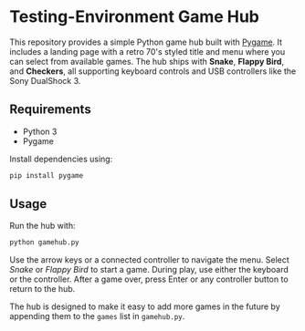 # Testing-Environment Game Hub

This repository provides a simple Python game hub built with [Pygame](https://www.pygame.org/). It includes a landing page with a retro 70's styled title and menu where you can select from available games. The hub ships with **Snake**, **Flappy Bird**, and **Checkers**, all supporting keyboard controls and USB controllers like the Sony DualShock 3.

## Requirements
- Python 3
- Pygame

Install dependencies using:

```bash
pip install pygame
```

## Usage
Run the hub with:

```bash
python gamehub.py
```



Use the arrow keys or a connected controller to navigate the menu. Select *Snake* or *Flappy Bird* to start a game. During play, use either the keyboard or the controller. After a game over, press Enter or any controller button to return to the hub.

The hub is designed to make it easy to add more games in the future by appending them to the `games` list in `gamehub.py`.
